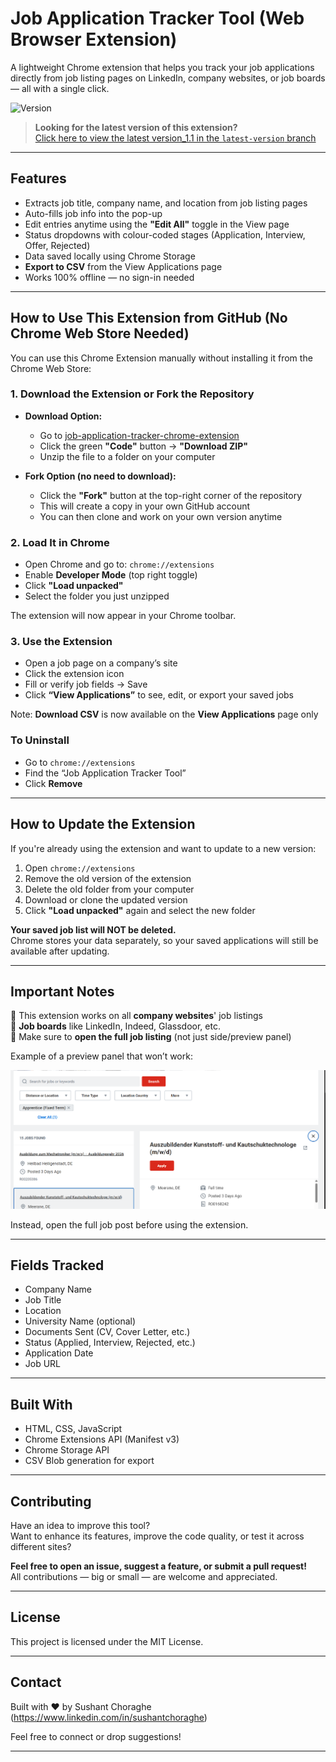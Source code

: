 # Job Application Tracker Tool (Web Browser Extension)

A lightweight Chrome extension that helps you track your job applications directly from job listing pages on LinkedIn, company websites, or job boards — all with a single click.

![Version](https://img.shields.io/badge/version-v1.1.0-blue)
> **Looking for the latest version of this extension?**  
> [Click here to view the latest version_1.1 in the `latest-version` branch](https://github.com/SushantChoraghe/job-application-tracker-chrome-extension/tree/version_1.1)

---

## Features

- Extracts job title, company name, and location from job listing pages
- Auto-fills job info into the pop-up
- Edit entries anytime using the **"Edit All"** toggle in the View page
- Status dropdowns with colour-coded stages (Application, Interview, Offer, Rejected)
- Data saved locally using Chrome Storage
- **Export to CSV** from the View Applications page
- Works 100% offline — no sign-in needed  

---

## How to Use This Extension from GitHub (No Chrome Web Store Needed)

You can use this Chrome Extension manually without installing it from the Chrome Web Store:

### 1. Download the Extension or Fork the Repository

- **Download Option:**
  - Go to [job-application-tracker-chrome-extension](https://github.com/SushantChoraghe/job-application-tracker-chrome-extension)
  - Click the green **"Code"** button → **"Download ZIP"**
  - Unzip the file to a folder on your computer

- **Fork Option (no need to download):**
  - Click the **"Fork"** button at the top-right corner of the repository
  - This will create a copy in your own GitHub account
  - You can then clone and work on your own version anytime

### 2. Load It in Chrome

- Open Chrome and go to: `chrome://extensions`
- Enable **Developer Mode** (top right toggle)
- Click **"Load unpacked"**
- Select the folder you just unzipped

The extension will now appear in your Chrome toolbar.

### 3. Use the Extension

- Open a job page on a company’s site
- Click the extension icon
- Fill or verify job fields → Save
- Click **“View Applications”** to see, edit, or export your saved jobs  

Note: **Download CSV** is now available on the **View Applications** page only

### To Uninstall

- Go to `chrome://extensions`
- Find the “Job Application Tracker Tool”
- Click **Remove**

---

## How to Update the Extension

If you're already using the extension and want to update to a new version:

1. Open `chrome://extensions`  
2. Remove the old version of the extension  
3. Delete the old folder from your computer  
4. Download or clone the updated version  
5. Click **"Load unpacked"** again and select the new folder

**Your saved job list will NOT be deleted.**  
Chrome stores your data separately, so your saved applications will still be available after updating.

---

## Important Notes

🔹 This extension works on all **company websites**' job listings  
🔹 **Job boards** like LinkedIn, Indeed, Glassdoor, etc.  
🔹 Make sure to **open the full job listing** (not just side/preview panel)

Example of a preview panel that won’t work:

![Job Preview Warning](images/job-preview-warning.png)

Instead, open the full job post before using the extension.

---

## Fields Tracked

- Company Name
- Job Title
- Location
- University Name (optional)
- Documents Sent (CV, Cover Letter, etc.)
- Status (Applied, Interview, Rejected, etc.)
- Application Date
- Job URL

---

## Built With

- HTML, CSS, JavaScript
- Chrome Extensions API (Manifest v3)
- Chrome Storage API
- CSV Blob generation for export

---

## Contributing

Have an idea to improve this tool?  
Want to enhance its features, improve the code quality, or test it across different sites?

**Feel free to open an issue, suggest a feature, or submit a pull request!**  
All contributions — big or small — are welcome and appreciated.

---

## License

This project is licensed under the MIT License.

---

## Contact

Built with ❤️ by Sushant Choraghe (https://www.linkedin.com/in/sushantchoraghe)

Feel free to connect or drop suggestions!

---


